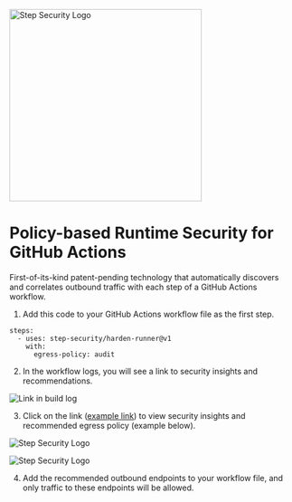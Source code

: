 <p align="left">
  <img src="https://step-security-images.s3.us-west-2.amazonaws.com/Final-Logo-06.png" alt="Step Security Logo" width="340">
</p>

# Policy-based Runtime Security for GitHub Actions

First-of-its-kind patent-pending technology that automatically discovers and correlates outbound traffic with each step of a GitHub Actions workflow.

1. Add this code to your GitHub Actions workflow file as the first step. 

```
steps:
  - uses: step-security/harden-runner@v1
    with:
      egress-policy: audit
```

2. In the workflow logs, you will see a link to security insights and recommendations.  

<p align="left">
  <img src="https://step-security-images.s3.us-west-2.amazonaws.com/build_log_link.png" alt="Link in build log" >
</p>

3. Click on the link ([example link](https://app.stepsecurity.io/github/nvm-sh/nvm/actions/runs/1547131792)) to view security insights and recommended egress policy (example below). 

<p align="left">
  <img src="https://step-security-images.s3.us-west-2.amazonaws.com/insights.png" alt="Step Security Logo" >
</p>
<p align="left">
  <img src="https://step-security-images.s3.us-west-2.amazonaws.com/policy.png" alt="Step Security Logo" >
</p>

4. Add the recommended outbound endpoints to your workflow file, and only traffic to these endpoints will be allowed.
